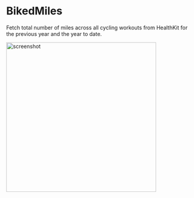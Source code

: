 # BikedMiles

Fetch total number of miles across all cycling workouts from HealthKit for the previous year and the year to date.

<img width="400" alt="screenshot" src="https://github.com/banterability/BikedMiles/assets/11073/554ce9c8-c89f-467c-bdb5-b48af2875725">

